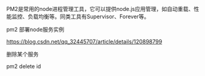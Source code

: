 PM2是常用的node进程管理工具，它可以提供node.js应用管理，如自动重载、性能监控、负载均衡等。同类工具有Supervisor、Forever等。

pm2 部署node服务实例

https://blog.csdn.net/qq_32445707/article/details/120898799

删除某个服务

pm2 delete id

